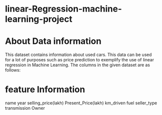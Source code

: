 # linear-Regression-machine-learning-project
# About Data information #
This dataset contains information about used cars. This data can be used for a lot of purposes such as price prediction to exemplify the use of linear regression in Machine Learning. The columns in the given dataset are as follows:

# feature Information

name
year
selling_price(lakh)
Present_Price(lakh) km_driven fuel seller_type transmission Owner
